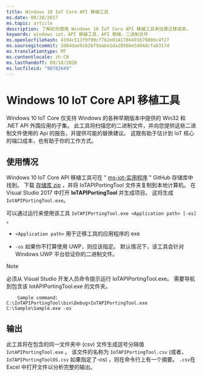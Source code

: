 ```yaml
---
title: Windows 10 IoT Core API 移植工具
ms.date: 08/28/2017
ms.topic: article
description: 了解如何使用 Windows 10 IoT Core API 移植工具来估算迁移成本。
keywords: windows iot，API 移植工具，API 移植，二进制文件
ms.openlocfilehash: 4194c513f9f90cf762e814178649167980dc4f27
ms.sourcegitcommit: 2d04dae9cb26f9aa6e1da2056be5d04dcfab317d
ms.translationtype: MT
ms.contentlocale: zh-CN
ms.lasthandoff: 09/18/2020
ms.locfileid: "90782649"
---
```

# <a name="windows-10-iot-core-api-porting-tool"></a>Windows 10 IoT Core API 移植工具

Windows 10 IoT Core 仅支持 Windows 的各种早期版本中提供的 Win32 和 .NET API 外围应用的子集。 此工具将扫描您的二进制文件，并向您提供这些二进制文件使用的 Api 的报告，并提供可能的替换建议。 这既有助于估计到 IoT 核心的端口成本，也有助于你的工作方式。


## <a name="usage"></a>使用情况

Windows 10 IoT Core API 移植工具可在 " [ms-iot-实用程序](https://github.com/ms-iot/iot-utilities) " GitHub 存储库中找到。  下载 [存储库 zip](https://github.com/ms-iot/iot-utilities/archive/master.zip) ，并将 IoTAPIPortingTool 文件夹复制到本地计算机。  在 Visual Studio 2017 中打开 **IoTAPIPortingTool** 并生成项目。  这将生成 `IotAPIPortingTool.exe`。

可以通过运行来使用该工具 `IoTAPIPortingTool.exe <Application path> [-os]` 。

*  `<Application path>` 用于迁移工具的应用程序的 exe

*  `-os` 如果你不打算使用 UWP，则应该指定。  默认情况下，该工具会针对 Windows UWP 平台验证你的二进制文件。

> [!NOTE] 
> 必须从 Visual Studio 开发人员命令提示运行 IoTAPIPortingTool.exe。 需要导航到包含该 IotAPIPortingTool.exe 的文件夹。 

        Sample command: C:\IoTAPIPortingTool\bin\Debug>IoTAPIPortingTool.exe C:\Sample\Sample.exe -os 

## <a name="output"></a>输出

此工具将在包含的同一文件夹中 (csv) 文件生成逗号分隔值 `IotAPIPortingTool.exe` 。 该文件的名称为 `IoTAPIPortingTool.csv` (或者， `IoTAPIPortingToolOS.csv` 如果指定了-os) ，则在命令行上有一个摘要。 `.csv`在 Excel 中打开文件以分析完整的输出。
